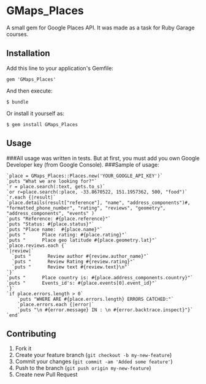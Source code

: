 # GMaps_Places

A small gem for Google Places API. It was made as a task for Ruby Garage courses.

## Installation

Add this line to your application's Gemfile:

    gem 'GMaps_Places'

And then execute:

    $ bundle

Or install it yourself as:

    $ gem install GMaps_Places

## Usage

###All usage was written in tests. But at first, you must add you own Google Developer key (from Google Console).
###Sample of usage:

    `place = GMaps_Places::Places.new('YOUR_GOOGLE_API_KEY')`
    `puts "What we are looking for?"`
    `r = place.search(:text, gets.to_s)`
    `or r=place.search(:place, -33.8670522, 151.1957362, 500, "food")`
    `r.each {|result|`
    `place.details(result["reference"], "name", "address_components")#, "formatted_phone_number", "rating", "reviews", "geometry", "address_components", "events" )`
    `puts "Reference: #{place.reference}"`
    `puts "Status: #{place.status}"`
    `puts "Place name:  #{place.name}"`
    `puts "      Place rating: #{place.rating}"`
    `puts "      Place geo latitude #{place.geometry.lat}"`
    `place.reviews.each {`
    `|review|`
      `puts "      Review author #{review.author_name}"`
      `puts "      Review Rating #{review.rating}"`
      `puts "      Review text #{review.text}\n"`
    `}`
    `puts "      Place country is: #{place.address_components.country}"`
    `puts "      Events_id's: #{place.events[0].event_id}"`
    `}`
    `if place.errors.length > 0`
        `puts "WHERE ARE #{place.errors.length} ERRORS CATCHED:"`
        `place.errors.each {|error|`
        `puts "\n #{error.message} IN : \n #{error.backtrace.inspect}"}`
    `end`


## Contributing

1. Fork it
2. Create your feature branch (`git checkout -b my-new-feature`)
3. Commit your changes (`git commit -am 'Added some feature'`)
4. Push to the branch (`git push origin my-new-feature`)
5. Create new Pull Request
